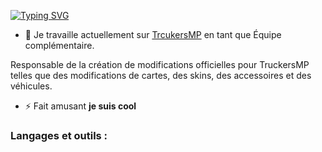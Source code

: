 [![Typing SVG](https://readme-typing-svg.demolab.com?font=Fira+Code&pause=1000&color=132CF7&random=false&width=435&lines=Hey+there+%F0%9F%91%8B;Je+suis+3vfi.Developer)](https://git.io/typing-svg)



- 🔭 Je travaille actuellement sur [ TrcukersMP](https://truckersmp.com/) en tant que Équipe complémentaire.
 
Responsable de la création de modifications officielles pour TruckersMP telles que des modifications de cartes, des skins, des accessoires et des véhicules.

- ⚡ Fait amusant **je suis cool**


<h3 align="left">Langages et outils :</h3>

